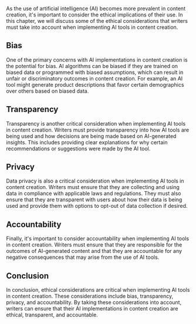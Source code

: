 

As the use of artificial intelligence (AI) becomes more prevalent in content creation, it's important to consider the ethical implications of their use. In this chapter, we will discuss some of the ethical considerations that writers must take into account when implementing AI tools in content creation.

Bias
----

One of the primary concerns with AI implementations in content creation is the potential for bias. AI algorithms can be biased if they are trained on biased data or programmed with biased assumptions, which can result in unfair or discriminatory outcomes in content creation. For example, an AI tool might generate product descriptions that favor certain demographics over others based on biased data.

Transparency
------------

Transparency is another critical consideration when implementing AI tools in content creation. Writers must provide transparency into how AI tools are being used and how decisions are being made based on AI-generated insights. This includes providing clear explanations for why certain recommendations or suggestions were made by the AI tool.

Privacy
-------

Data privacy is also a critical consideration when implementing AI tools in content creation. Writers must ensure that they are collecting and using data in compliance with applicable laws and regulations. They must also ensure that they are transparent with users about how their data is being used and provide them with options to opt-out of data collection if desired.

Accountability
--------------

Finally, it's important to consider accountability when implementing AI tools in content creation. Writers must ensure that they are responsible for the outcomes of AI-generated content and that they are accountable for any negative consequences that may arise from the use of AI tools.

Conclusion
----------

In conclusion, ethical considerations are critical when implementing AI tools in content creation. These considerations include bias, transparency, privacy, and accountability. By taking these considerations into account, writers can ensure that their AI implementations in content creation are ethical, transparent, and accountable.
